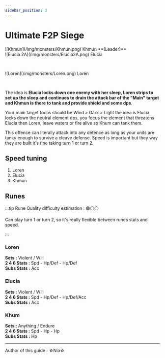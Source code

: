 ```yaml
---
sidebar_position: 3
---
```


# Ultimate F2P Siege

<div style={{display: 'flex', alignItems: 'center', marginBottom: '20px', gap: '20px'}}>
    <div style={{maxWidth: "68px"}}>
        ![Khmun](/img/monsters/Khmun.png)  
        Khmun  
        **(Leader)**  
    </div>
    <div style={{maxWidth: "68px"}}>
        ![Elucia 2A](/img/monsters/Elucia2A.png)  
        Elucia  
        <p>&nbsp;</p>  
    </div>
    <div style={{maxWidth: "68px"}}>
        ![Loren](/img/monsters/Loren.png)  
        Loren  
        <p>&nbsp;</p>  
    </div>
</div>

The idea is **Elucia locks down one enemy with her sleep, Loren strips to set up the sleep and continues to drain the attack bar of the 
"Main" target and Khmun is there to tank and provide shield and some dps**.

Your main target focus should be Wind > Dark > Light the idea is Elucia locks down the neutral element dps, you focus the element that 
threatens Elucia then Loren, leave waters or fire alive so Khum can tank them.

This offence can literally attack into any defence as long as your units are tanky enough to survive a cleave defense. Speed is 
important but they way they are built it's fine taking turn 1 or turn 2.

## Speed tuning 

1. Loren 
2. Elucia 
3. Khmun

## Runes

:::tip Rune Quality difficulty estimation : 🟢⚪⚪

Can play turn 1 or turn 2, so it's really flexible between runes stats and speed.

:::

### Loren
**Sets :** Violent / Will  
**2 4 6 Stats :** Spd - Hp/Def - Hp/Def  
**Subs Stats :** Acc

### Elucia
**Sets :** Violent / Will  
**2 4 6 Stats :** Spd - Hp/Def - Hp/Def/Acc  
**Subs Stats :** Acc

### Khum
**Sets :** Anything / Endure  
**2 4 6 Stats :** Spd - Hp - Hp  
**Subs Stats :** Hp  

---

<p style={{color: 'grey'}}>Author of this guide : ☆Nia☆</p>